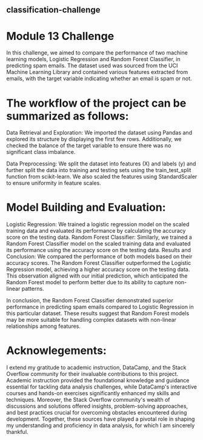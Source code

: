 ## classification-challenge
# Module 13 Challenge

In this challenge, we aimed to compare the performance of two machine learning models, Logistic Regression and Random Forest Classifier, in predicting spam emails. The dataset used was sourced from the UCI Machine Learning Library and contained various features extracted from emails, with the target variable indicating whether an email is spam or not.


# The workflow of the project can be summarized as follows:

Data Retrieval and Exploration: We imported the dataset using Pandas and explored its structure by displaying the first few rows. Additionally, we checked the balance of the target variable to ensure there was no significant class imbalance.

Data Preprocessing: We split the dataset into features (X) and labels (y) and further split the data into training and testing sets using the train_test_split function from scikit-learn. We also scaled the features using StandardScaler to ensure uniformity in feature scales.


# Model Building and Evaluation:

Logistic Regression: We trained a logistic regression model on the scaled training data and evaluated its performance by calculating the accuracy score on the testing data.
Random Forest Classifier: Similarly, we trained a Random Forest Classifier model on the scaled training data and evaluated its performance using the accuracy score on the testing data.
Results and Conclusion: We compared the performance of both models based on their accuracy scores. The Random Forest Classifier outperformed the Logistic Regression model, achieving a higher accuracy score on the testing data. This observation aligned with our initial prediction, which anticipated the Random Forest model to perform better due to its ability to capture non-linear patterns.

In conclusion, the Random Forest Classifier demonstrated superior performance in predicting spam emails compared to Logistic Regression in this particular dataset. These results suggest that Random Forest models may be more suitable for handling complex datasets with non-linear relationships among features.


# Acknowlegements:

I extend my gratitude to academic instruction, DataCamp, and the Stack Overflow community for their invaluable contributions to this project. Academic instruction provided the foundational knowledge and guidance essential for tackling data analysis challenges, while DataCamp's interactive courses and hands-on exercises significantly enhanced my skills and techniques. Moreover, the Stack Overflow community's wealth of discussions and solutions offered insights, problem-solving approaches, and best practices crucial for overcoming obstacles encountered during development. Together, these sources have played a pivotal role in shaping my understanding and proficiency in data analysis, for which I am sincerely thankful.